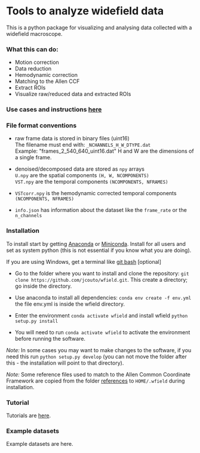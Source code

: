 # Tools to analyze widefield data 

This is a python package for visualizing and analysing data collected with a widefield macroscope.

### What this can do:
  - Motion correction
  - Data reduction
  - Hemodynamic correction
  - Matching to the Allen CCF
  - Extract ROIs
  - Visualize raw/reduced data and extracted ROIs

### Use cases and instructions [here](usecases.md)

### File format conventions

  - raw frame data is stored in binary files (uint16) <br />
    The filename must end with: `_NCHANNELS_H_W_DTYPE.dat` <br />
    Example: "frames_2_540_640_uint16.dat" H and W are the dimensions of a single frame. <br /> 
  
  - denoised/decomposed data are stored as `npy` arrays <br /> 
  `U.npy` are the spatial components `(H, W, NCOMPONENTS)` <br />
  `VST.npy` are the temporal components `(NCOMPONENTS, NFRAMES)` <br /> 
  
  - `VSTcorr.npy` is the hemodynamic corrected temporal components `(NCOMPONENTS, NFRAMES)`
  
  - `info.json` has information about the dataset like the `frame_rate` or the `n_channels`
    
### Installation

To install start by getting [Anaconda](https://www.anaconda.com/distribution/#download-section) or [Miniconda](https://docs.conda.io/en/latest/miniconda.html). Install for all users and set as system python (this is not essential if you know what you are doing).

If you are using Windows, get a terminal like [git bash](https://git-scm.com/downloads) [optional]

- Go to the folder where you want to install and clone the repository: `git clone https://github.com/jcouto/wfield.git`. This create a directory; go inside the directory.

- Use anaconda to install all dependencies: `conda env create -f env.yml` the file env.yml is inside the wfield directory.

- Enter the environment `conda activate wfield` and install wfield `python setup.py install`

- You will need to run `conda activate wfield` to activate the environment before running the software.

*Note:* In some cases you may want to make changes to the software, if you need this run `python setup.py develop` (you can not move the folder after this - the installation will point to that directory).

*Note:* Some reference files used to match to the Allen Common Coordinate Framework are copied from the folder [references](https://github.com/jcouto/wfield/tree/master/references) to `HOME/.wfield` during installation. 

### Tutorial

Tutorials are [here](https://github.com/jcouto/wfield/tree/master/notebooks).

### Example datasets

Example datasets are here.


